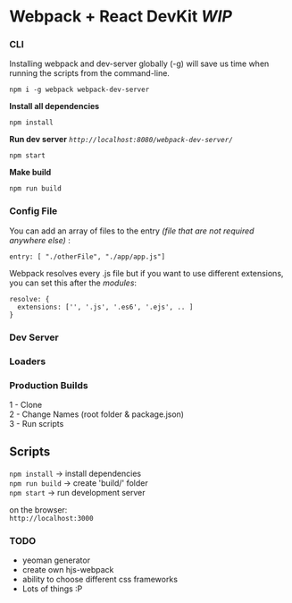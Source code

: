 # Webpack + React DevKit ***WIP***

### CLI  

Installing webpack and dev-server globally (-g) will save us time when running the scripts from the command-line.

```
npm i -g webpack webpack-dev-server
```

**Install all dependencies**
```
npm install
```

**Run dev server** *`http://localhost:8080/webpack-dev-server/`*
```
npm start
```  

**Make build**
```
npm run build
```

### Config File  

You can add an array of files to the entry *(file that are not required anywhere else)* :

```
entry: [ "./otherFile", "./app/app.js"]
```  


Webpack resolves every .js file but if you want to use different extensions, you can set this after the *modules*:  
```
resolve: {
  extensions: ['', '.js', '.es6', '.ejs', .. ]
}
```

### Dev Server  
### Loaders  
### Production Builds  

1 - Clone  
2 - Change Names (root folder & package.json)  
3 - Run scripts


## Scripts  

`npm install` -> install dependencies  
`npm run build` -> create 'build/' folder   
`npm start` -> run development server

on the browser:  
`http://localhost:3000`


### TODO

- yeoman generator
- create own hjs-webpack
- ability to choose different css frameworks
- Lots of things :P
